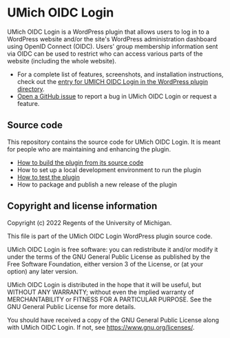 # UMich OIDC Login

UMich OIDC Login is a WordPress plugin that allows users to log in to a WordPress website and/or the site's WordPress administration dashboard using OpenID Connect (OIDC).  Users' group membership information sent via OIDC can be used to restrict who can access various parts of the website (including the whole website).

* For a complete list of features, screenshots, and installation instructions, check out the [entry for UMICH OIDC Login in the WordPress plugin directory](https://wordpress.org/plugins/umich-oidc-login/).
* [Open a GitHub issue](https://github.com/its-webhosting/umich-oidc-login/issues) to report a bug in UMich OIDC Login or request a feature.

## Source code

This repository contains the source code for UMich OIDC Login.  It is meant for people who are maintaining and enhancing the plugin.

* [How to build the plugin from its source code](docs/building.md)
* How to set up a local development environment to run the plugin
* [How to test the plugin](docs/testing.md)
* How to package and publish a new release of the plugin

## Copyright and license information

Copyright (c) 2022 Regents of the University of Michigan.

This file is part of the UMich OIDC Login WordPress plugin source code.

UMich OIDC Login is free software: you can redistribute it and/or modify it under the terms of the GNU General Public License as published by the Free Software Foundation, either version 3 of the License, or (at your option) any later version.

UMich OIDC Login is distributed in the hope that it will be useful, but WITHOUT ANY WARRANTY; without even the implied warranty of MERCHANTABILITY or FITNESS FOR A PARTICULAR PURPOSE. See the GNU General Public License for more details.

You should have received a copy of the GNU General Public License along with UMich OIDC Login. If not, see <https://www.gnu.org/licenses/>.
